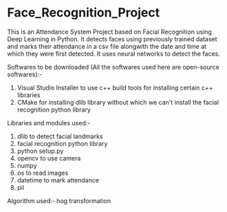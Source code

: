 # Face_Recognition_Project

This is an Attendance System Project based on Facial Recognition using Deep Learning in Python. It detects faces using previously trained dataset and marks their attendance in a csv file alongwith the date and time at which they were first detected. It uses neural networks to detect the faces.

Softwares to be downloaded (All the softwares used here are open-source softwares):-
1. Visual Studio Installer to use c++ build tools for installing certain c++ libraries
2. CMake for installing dlib library without which we can't install the facial recognition python library

Libraries and modules used:-
1. dlib to detect facial landmarks
2. facial recognition python library
3. python setup.py
4. opencv to use camera 
5. numpy
6. os to read images
7. datetime to mark attendance
8. pil

Algorithm used:-
hog transformation
